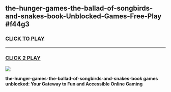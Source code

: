 
## the-hunger-games-the-ballad-of-songbirds-and-snakes-book-Unblocked-Games-Free-Play #f44g3
<h3>
<a href="https://us.freeplayer.one?title=the-hunger-games-the-ballad-of-songbirds-and-snakes-book&ref=9M">CLICK TO PLAY</a></h3>
<hr>

<h3>
<a href="https://us.freeplayer.one?title=the-hunger-games-the-ballad-of-songbirds-and-snakes-book&ref=9M">CLICK 2 PLAY</a>
  
</h3>

<a href="https://us.freeplayer.one?title=the-hunger-games-the-ballad-of-songbirds-and-snakes-book&ref=9M"><img src="https://clearcache.store/games.png"></a>


**the-hunger-games-the-ballad-of-songbirds-and-snakes-book games unblocked: Your Gateway to Fun and Accessible Online Gaming**
